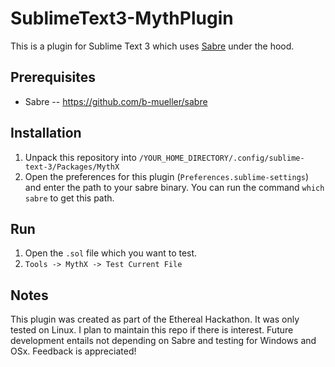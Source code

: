 # SublimeText3-MythPlugin
This is a plugin for Sublime Text 3 which uses [Sabre](https://github.com/b-mueller/sabre) under the hood.

## Prerequisites
- Sabre -- https://github.com/b-mueller/sabre

## Installation
1. Unpack this repository into `/YOUR_HOME_DIRECTORY/.config/sublime-text-3/Packages/MythX`
2. Open the preferences for this plugin (`Preferences.sublime-settings`) and enter the path to your sabre binary. You can run the command `which sabre` to get this path.

## Run
1. Open the `.sol` file which you want to test.
2. `Tools -> MythX -> Test Current File`

## Notes
This plugin was created as part of the Ethereal Hackathon. It was only tested on Linux. I plan to maintain this repo if there is interest. Future development entails not depending on Sabre and testing for Windows and OSx. Feedback is appreciated!
